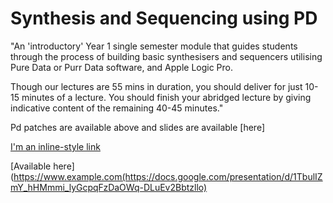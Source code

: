 # Synthesis and Sequencing using PD

"An 'introductory' Year 1 single semester module that guides students through the process of building basic synthesisers and sequencers utilising Pure Data or Purr Data software, and Apple Logic Pro. 

Though our lectures are 55 mins in duration, you should deliver for just 10-15 minutes of a lecture. You should finish your abridged lecture by giving indicative content of the remaining 40-45 minutes."

Pd patches are available above and slides are available [here]



[I'm an inline-style link](https://www.google.com)

[Available here](https://www.example.com(https://docs.google.com/presentation/d/1TbulIZmY_hHMmmi_lyGcpqFzDaOWq-DLuEv2Bbtzllo)



